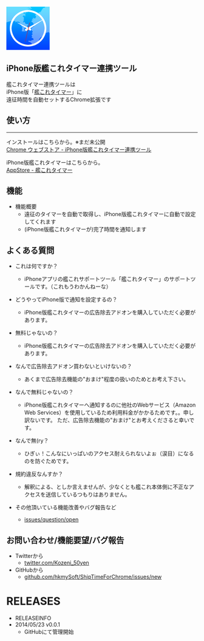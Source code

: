 ![icon](src/img/icon128.png)
## iPhone版艦これタイマー連携ツール 
艦これタイマー連携ツールは  
iPhone版「[艦これタイマー](https://itunes.apple.com/jp/app/shiptimer/id684642180?l=ja&ls=1&mt=8)」に  
遠征時間を自動セットするChrome拡張です  

## 使い方


***
インストールはこちらから。※まだ未公開  
[Chrome ウェブストア - iPhone版艦これタイマー連携ツール]()

iPhone版艦これタイマーはこちらから。  
[AppStore - 艦これタイマー](https://itunes.apple.com/jp/app/shiptimer/id684642180?l=ja&ls=1&mt=8)





## 機能
- 機能概要
    - 遠征のタイマーを自動で取得し、iPhone版艦これタイマーに自動で設定してくれます
    - (iPhone版艦これタイマーが)完了時間を通知します


## よくある質問

- これは何ですか？
    - iPhoneアプリの艦これサポートツール「艦これタイマー」のサポートツールです。（これもうわかんねーな）
    
- どうやってiPhone版で通知を設定するの？
    - iPhone版艦これタイマーの広告除去アドオンを購入していただく必要があります。

- 無料じゃないの？
    - iPhone版艦これタイマーの広告除去アドオンを購入していただく必要があります。

- なんで広告除去アドオン買わないといけないの？
    - あくまで広告除去機能の"おまけ"程度の扱いのためとお考え下さい。

- なんで無料じゃないの？
    - iPhone版艦これタイマーへ通知するのに他社のWebサービス（Amazon Web Services）を使用しているため利用料金がかかるためです。。申し訳ないです。
ただ、広告除去機能の"おまけ"とお考えくださると幸いです。

- なんで無(ry？
    - ひぎぃ！こんなにいっぱいのアクセス耐えられないよぉ（涙目）になるのを防ぐためです。


- 規約違反なんすか？
    - 解釈による、としか言えませんが、少なくとも艦これ本体側に不正なアクセスを送信しているつもりはありません。

- その他頂いている機能改善やバグ報告など
    - [issues/question/open](https://github.com/hkmySoft/ShipTimeForChrome/issues) 

## お問い合わせ/機能要望/バグ報告
- Twitterから
    - [twitter.com/Kozeni_50yen](https://twitter.com/Kozeni_50yen)
- GitHubから
    - [github.com/hkmySoft/ShipTimeForChrome/issues/new](https://github.com/hkmySoft/ShipTimeForChrome/issues/new) 


# RELEASES
- RELEASEINFO
- 2014/05/23 v0.0.1
    - GitHubにて管理開始
